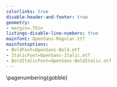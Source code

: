 ```yaml
---
colorlinks: true
disable-header-and-footer: true
geometry:
- margin=.75in
listings-disable-line-numbers: true
mainfont: OpenSans-Regular.ttf
mainfontoptions:
- BoldFont=OpenSans-Bold.otf
- ItalicFont=OpenSans-Italic.otf
- BoldItalicFont=OpenSans-BoldItalic.otf
---
```


\pagenumbering{gobble}
